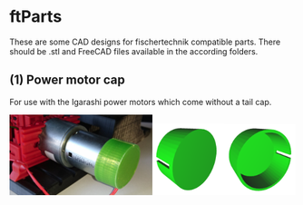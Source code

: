 # ftParts
These are some CAD designs for fischertechnik compatible parts. 
There should be .stl and FreeCAD files available in the according folders.

## (1) Power motor cap
For use with the Igarashi power motors which come without a tail cap.

<img src="https://github.com/PeterDHabermehl/ftParts/raw/master/Powermotor_cap/PM_mit_Kappe.JPG" width="50%" height="50%"><img src="https://github.com/PeterDHabermehl/ftParts/raw/master/Powermotor_cap/Kappe1.png" width="25%" height="25%"><img src="https://github.com/PeterDHabermehl/ftParts/raw/master/Powermotor_cap/Kappe2.png" width="25%" height="25%">

